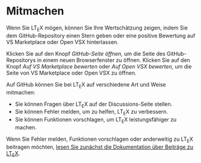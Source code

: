 <!-- ltex: language=de-DE -->

# Mitmachen

Wenn Sie LT<sub>E</sub>X mögen, können Sie Ihre Wertschätzung zeigen, indem Sie dem GitHub-Repository einen Stern geben oder eine positive Bewertung auf VS Marketplace oder Open VSX hinterlassen.

Klicken Sie auf den Knopf *GitHub-Seite öffnen,* um die Seite des GitHub-Repositorys in einem neuen Browserfenster zu öffnen. Klicken Sie auf den Knopf *Auf VS Marketplace bewerten* oder *Auf Open VSX bewerten,* um die Seite von VS Marketplace oder Open VSX zu öffnen.

Auf GitHub können Sie bei LT<sub>E</sub>X auf verschiedene Art und Weise mitmachen:

- Sie können Fragen über LT<sub>E</sub>X auf der Discussions-Seite stellen.
- Sie können Fehler melden, um zu helfen, LT<sub>E</sub>X zu verbessern.
- Sie können Funktionen vorschlagen, um LT<sub>E</sub>X leistungsfähiger zu machen.

Wenn Sie Fehler melden, Funktionen vorschlagen oder anderweitig zu LT<sub>E</sub>X beitragen möchten, [lesen Sie zunächst die Dokumentation über Beiträge zu LT<sub>E</sub>X](https://valentjn.github.io/ltex/vscode-ltex/contributing.html).

